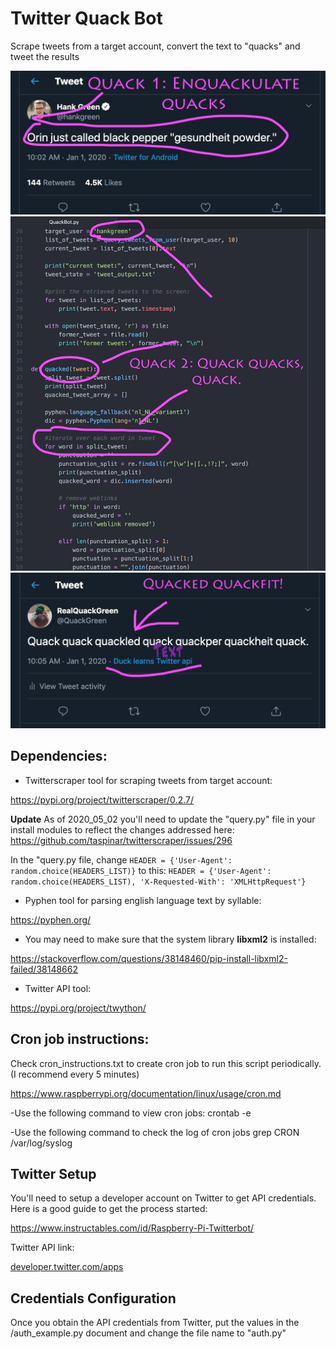 # Twitter Quack Bot

Scrape tweets from a target account, convert the text to "quacks" and tweet the results


![Link to Twitter Examples](/images/Tweet1.jpeg)
![Link to Twitter Examples](/images/Tweet2.jpeg)
![Link to Twitter Examples](/images/Tweet3.jpeg)

## Dependencies:

* Twitterscraper tool for scraping tweets from target account:

https://pypi.org/project/twitterscraper/0.2.7/

**Update** As of 2020_05_02 you'll need to update the "query.py" file in your install modules to reflect the changes addressed here: https://github.com/taspinar/twitterscraper/issues/296

In the "query.py file, change `HEADER = {'User-Agent': random.choice(HEADERS_LIST)}` to this: 
`HEADER = {'User-Agent': random.choice(HEADERS_LIST), 'X-Requested-With': 'XMLHttpRequest'}`

* Pyphen tool for parsing english language text by syllable:

https://pyphen.org/

* You may need to make sure that the system library **libxml2** is installed:

https://stackoverflow.com/questions/38148460/pip-install-libxml2-failed/38148662

* Twitter API tool:

https://pypi.org/project/twython/



## Cron job instructions:
Check cron_instructions.txt to create cron job to run this script periodically. (I recommend every 5 minutes)

https://www.raspberrypi.org/documentation/linux/usage/cron.md

-Use the following command to view cron jobs:
crontab -e

-Use the following command to check the log of cron jobs
grep CRON /var/log/syslog



## Twitter Setup

You'll need to setup a developer account on Twitter to get API credentials. Here is a good guide to get the process started:

https://www.instructables.com/id/Raspberry-Pi-Twitterbot/

Twitter API link:

[developer.twitter.com/apps](https://developer.twitter.com/apps)


## Credentials Configuration

Once you obtain the API credentials from Twitter, put the values in the /auth_example.py document and change the file name to "auth.py"

